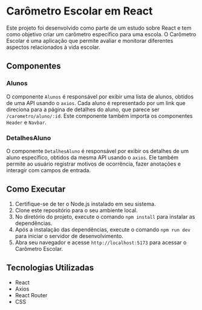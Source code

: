 # Carômetro Escolar em React

Este projeto foi desenvolvido como parte de um estudo sobre React e tem como objetivo criar um carômetro específico para uma escola. O Carômetro Escolar é uma aplicação que permite avaliar e monitorar diferentes aspectos relacionados à vida escolar.


## Componentes
### Alunos


O componente `Alunos` é responsável por exibir uma lista de alunos, obtidos de uma API usando o `axios`. Cada aluno é representado por um link que direciona para a página de detalhes do aluno, que parece ser `/carometro/aluno/:id`. Este componente também importa os componentes `Header` e `Navbar`.

### DetalhesAluno

O componente `DetalhesAluno` é responsável por exibir os detalhes de um aluno específico, obtidos da mesma API usando o `axios`. Ele também permite ao usuário registrar motivos de ocorrência, fazer anotações e interagir com campos de entrada.

## Como Executar

1. Certifique-se de ter o Node.js instalado em seu sistema.
2. Clone este repositório para o seu ambiente local.
3. No diretório do projeto, execute o comando `npm install` para instalar as dependências.
4. Após a instalação das dependências, execute o comando `npm run dev` para iniciar o servidor de desenvolvimento.
5. Abra seu navegador e acesse `http://localhost:5173` para acessar o Carômetro Escolar.

## Tecnologias Utilizadas

- React
- Axios
- React Router
- CSS


